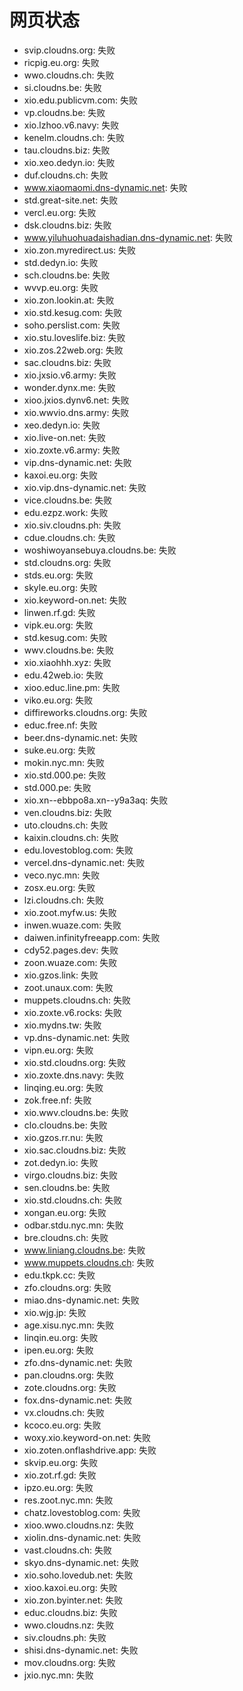 # 网页状态
- svip.cloudns.org: 失败
- ricpig.eu.org: 失败
- wwo.cloudns.ch: 失败
- si.cloudns.be: 失败
- xio.edu.publicvm.com: 失败
- vp.cloudns.be: 失败
- xio.lzhoo.v6.navy: 失败
- kenelm.cloudns.ch: 失败
- tau.cloudns.biz: 失败
- xio.xeo.dedyn.io: 失败
- duf.cloudns.ch: 失败
- www.xiaomaomi.dns-dynamic.net: 失败
- std.great-site.net: 失败
- vercl.eu.org: 失败
- dsk.cloudns.biz: 失败
- www.yiluhuohuadaishadian.dns-dynamic.net: 失败
- xio.zon.myredirect.us: 失败
- std.dedyn.io: 失败
- sch.cloudns.be: 失败
- wvvp.eu.org: 失败
- xio.zon.lookin.at: 失败
- xio.std.kesug.com: 失败
- soho.perslist.com: 失败
- xio.stu.loveslife.biz: 失败
- xio.zos.22web.org: 失败
- sac.cloudns.biz: 失败
- xio.jxsio.v6.army: 失败
- wonder.dynx.me: 失败
- xioo.jxios.dynv6.net: 失败
- xio.wwvio.dns.army: 失败
- xeo.dedyn.io: 失败
- xio.live-on.net: 失败
- xio.zoxte.v6.army: 失败
- vip.dns-dynamic.net: 失败
- kaxoi.eu.org: 失败
- xio.vip.dns-dynamic.net: 失败
- vice.cloudns.be: 失败
- edu.ezpz.work: 失败
- xio.siv.cloudns.ph: 失败
- cdue.cloudns.ch: 失败
- woshiwoyansebuya.cloudns.be: 失败
- std.cloudns.org: 失败
- stds.eu.org: 失败
- skyle.eu.org: 失败
- xio.keyword-on.net: 失败
- linwen.rf.gd: 失败
- vipk.eu.org: 失败
- std.kesug.com: 失败
- wwv.cloudns.be: 失败
- xio.xiaohhh.xyz: 失败
- edu.42web.io: 失败
- xioo.educ.line.pm: 失败
- viko.eu.org: 失败
- diffireworks.cloudns.org: 失败
- educ.free.nf: 失败
- beer.dns-dynamic.net: 失败
- suke.eu.org: 失败
- mokin.nyc.mn: 失败
- xio.std.000.pe: 失败
- std.000.pe: 失败
- xio.xn--ebbpo8a.xn--y9a3aq: 失败
- ven.cloudns.biz: 失败
- uto.cloudns.ch: 失败
- kaixin.cloudns.ch: 失败
- edu.lovestoblog.com: 失败
- vercel.dns-dynamic.net: 失败
- veco.nyc.mn: 失败
- zosx.eu.org: 失败
- lzi.cloudns.ch: 失败
- xio.zoot.myfw.us: 失败
- inwen.wuaze.com: 失败
- daiwen.infinityfreeapp.com: 失败
- cdy52.pages.dev: 失败
- zoon.wuaze.com: 失败
- xio.gzos.link: 失败
- zoot.unaux.com: 失败
- muppets.cloudns.ch: 失败
- xio.zoxte.v6.rocks: 失败
- xio.mydns.tw: 失败
- vp.dns-dynamic.net: 失败
- vipn.eu.org: 失败
- xio.std.cloudns.org: 失败
- xio.zoxte.dns.navy: 失败
- linqing.eu.org: 失败
- zok.free.nf: 失败
- xio.wwv.cloudns.be: 失败
- clo.cloudns.be: 失败
- xio.gzos.rr.nu: 失败
- xio.sac.cloudns.biz: 失败
- zot.dedyn.io: 失败
- virgo.cloudns.biz: 失败
- sen.cloudns.be: 失败
- xio.std.cloudns.ch: 失败
- xongan.eu.org: 失败
- odbar.stdu.nyc.mn: 失败
- bre.cloudns.ch: 失败
- www.liniang.cloudns.be: 失败
- www.muppets.cloudns.ch: 失败
- edu.tkpk.cc: 失败
- zfo.cloudns.org: 失败
- miao.dns-dynamic.net: 失败
- xio.wjg.jp: 失败
- age.xisu.nyc.mn: 失败
- linqin.eu.org: 失败
- ipen.eu.org: 失败
- zfo.dns-dynamic.net: 失败
- pan.cloudns.org: 失败
- zote.cloudns.org: 失败
- fox.dns-dynamic.net: 失败
- vx.cloudns.ch: 失败
- kcoco.eu.org: 失败
- woxy.xio.keyword-on.net: 失败
- xio.zoten.onflashdrive.app: 失败
- skvip.eu.org: 失败
- xio.zot.rf.gd: 失败
- ipzo.eu.org: 失败
- res.zoot.nyc.mn: 失败
- chatz.lovestoblog.com: 失败
- xioo.wwo.cloudns.nz: 失败
- xiolin.dns-dynamic.net: 失败
- vast.cloudns.ch: 失败
- skyo.dns-dynamic.net: 失败
- xio.soho.lovedub.net: 失败
- xioo.kaxoi.eu.org: 失败
- xio.zon.byinter.net: 失败
- educ.cloudns.biz: 失败
- wwo.cloudns.nz: 失败
- siv.cloudns.ph: 失败
- shisi.dns-dynamic.net: 失败
- mov.cloudns.org: 失败
- jxio.nyc.mn: 失败

